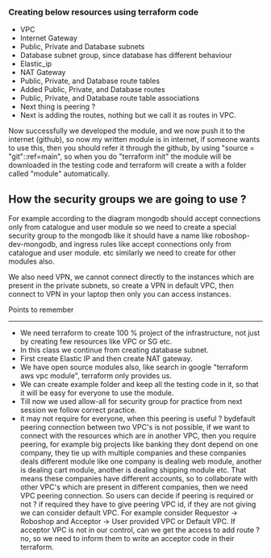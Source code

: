 ### Creating below resources using terraform code
- VPC 
- Internet Gateway
- Public, Private and Database subnets
- Database subnet group, since database has different behaviour
- Elastic_ip
- NAT Gateway
- Public, Private, and Database route tables
- Added Public, Private, and Database routes
- Public, Private, and Database route table associations
- Next thing is peering ? 
- Next is adding the routes, nothing but we call it as routes in VPC.

Now successfully we developed the module, and we now push it to the internet (github), so now my written
module is in internet, if someone wants to use this, then you should refer it through the github, by using
"source = "git"::<https URL>ref=main", so when you do "terraform init" the module will be downloaded in the
testing code and terraform will create a with a folder called "module" automatically.

How the security groups we are going to use ?
----------------------------------------------
For example according to the diagram mongodb should accept connections only from catalogue and user module
so we need to create a special security group to the mongodb like it should have a name like roboshop-dev-mongodb, and ingress rules like accept connections only from catalogue and user module. etc similarly we
need to create for other modules also.

We also need VPN, we cannot connect directly to the instances which are present in the private subnets, so
create a VPN in default VPC, then connect to VPN in your laptop then only you can access instances.

Points to remember
*******************
- We need terraform to create 100 % project of the infrastructure, not just by creating few resources 
  like VPC or SG etc.
- In this class we continue from creating database subnet.
- First create Elastic IP and then create NAT gateway.
- We have open source modules also, like search in google "terraform aws vpc module", terraform only
  provides us.
- We can create example folder and keep all the testing code in it, so that it will be easy for everyone
  to use the module.
- Till now we used allow-all for security group for practice from next session we follow correct practice.
- it may not require for everyone, when this peering is useful ? bydefault peering
connection between two VPC's is not possible, if we want to connect with the resources which are in another VPC, then you require peering, for example big projects like banking they dont depend on one company, they tie up with multiple companies and these companies deals different module like one company is dealing web module, another is dealing cart module, another is dealing shipping module etc. That means these companies have different accounts, so to collaborate with other VPC's which are present in different companies, then we need VPC peering connection. So users can decide if peering is required or not ? if required they have to give peering VPC id, if they are not giving we can consider default VPC. For example consider Requestor -> Roboshop and Acceptor -> User provided VPC or Default VPC. If acceptor VPC is not in our control, can we get the access to add route ? no, so we need to inform them to write an acceptor code in their terraform.
